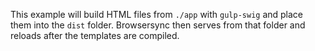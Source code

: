 This example will build HTML files from `./app` with `gulp-swig`
and place them into the `dist` folder. Browsersync then serves from that
folder and reloads after the templates are compiled.